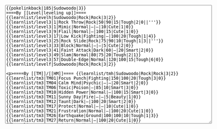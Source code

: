 </p><textarea readonly="" accesskey="," id="wpTextbox1" cols="80" rows="25" style="" class="mw-editfont-monospace" lang="en" dir="ltr" name="wpTextbox1">{{pokelinkback|185|Sudowoodo|3}}
====By [[Level|leveling up]]====
{{learnlist/levelh|Sudowoodo|Rock|Rock|3|2}}
{{learnlist/level3|1|Rock Throw|Rock|50|90|15|Tough|2|0||'''}}
{{learnlist/level3|1|Mimic|Normal|—|—|10|Cute|1|0}}
{{learnlist/level3|9|Flail|Normal|—|100|15|Cute|1|0}}
{{learnlist/level3|17|Low Kick|Fighting|—|100|20|Tough|1|4}}
{{learnlist/level3|25|Rock Slide|Rock|75|90|10|Tough|1|3||'''}}
{{learnlist/level3|33|Block|Normal|—|—|5|Cute|2|0}}
{{learnlist/level3|41|Faint Attack|Dark|60|—|20|Smart|2|0}}
{{learnlist/level3|49|Slam|Normal|80|75|20|Tough|2|1}}
{{learnlist/level3|57|Double-Edge|Normal|120|100|15|Tough|6|0}}
{{learnlist/levelf|Sudowoodo|Rock|Rock|3|2}}

====By [[TM]]/[[HM]]====
{{learnlist/tmh|Sudowoodo|Rock|Rock|3|2}}
{{learnlist/tm3|TM01|Focus Punch|Fighting|150|100|20|Tough|3|0}}
{{learnlist/tm3|TM04|Calm Mind|Psychic|—|—|20|Smart|2|0}}
{{learnlist/tm3|TM06|Toxic|Poison|—|85|10|Smart|3|0}}
{{learnlist/tm3|TM10|Hidden Power|Normal|—|100|15|Smart|3|0}}
{{learnlist/tm3|TM11|Sunny Day|Fire|—|—|5|Beauty|1|0}}
{{learnlist/tm3|TM12|Taunt|Dark|—|100|20|Smart|2|0}}
{{learnlist/tm3|TM17|Protect|Normal|—|—|10|Cute|1|0}}
{{learnlist/tm3|TM21|Frustration|Normal|—|100|20|Cute|1|0}}
{{learnlist/tm3|TM26|Earthquake|Ground|100|100|10|Tough|1|3}}
{{learnlist/tm3|TM27|Return|Normal|—|100|20|Cute|1|0}}
{{learnlist/tm3|TM28|Dig|Ground|60|100|10|Smart|1|0}}
{{learnlist/tm3|TM31|Brick Break|Fighting|75|100|15|Cool|1|4}}
{{learnlist/tm3|TM32|Double Team|Normal|—|—|15|Cool|2|0}}
{{learnlist/tm3|TM37|Sandstorm|Rock|—|—|10|Tough|3|0}}
{{learnlist/tm3|TM39|Rock Tomb|Rock|50|80|10|Smart|3|0||'''}}
{{learnlist/tm3|TM42|Facade|Normal|70|100|20|Cute|2|0}}
{{learnlist/tm3|TM43|Secret Power|Normal|70|100|20|Smart|1|0}}
{{learnlist/tm3|TM44|Rest|Psychic|—|—|10|Cute|2|0}}
{{learnlist/tm3|TM45|Attract|Normal|—|100|15|Cute|2|0}}
{{learnlist/tm3|TM46|Thief|Dark|40|100|10|Tough|1|0}}
{{learnlist/tm3|HM04|Strength|Normal|80|100|15|Tough|2|1}}
{{learnlist/tm3|HM06|Rock Smash|Fighting|20|100|15|Tough|1|0}}
{{learnlist/tmf|Sudowoodo|Rock|Rock|3|2}}

====By {{pkmn|breeding}}====
{{learnlist/breedh|Sudowoodo|Rock|Rock|3|2}}
{{learnlist/breed3|{{MSP/3|074|Geodude}}{{MSP/3|075|Graveler}}{{MSP/3|076|Golem}}|Selfdestruct|Normal|200|100|5|Beauty|8|0}}
{{learnlist/breedf|Sudowoodo|Rock|Rock|3|2}}

====By [[Move Tutor|tutoring]]====
{{learnlist/tutorh|Sudowoodo|Rock|Rock|3|2}}
{{learnlist/tutor3|Body Slam|Normal|85|100|15|Tough|1|4|||yes|yes|yes}}
{{learnlist/tutor3|Counter|Fighting|—|100|20|Tough|2|0|||yes|yes|no}}
{{learnlist/tutor3|Defense Curl|Normal|—|—|40|Cute|2|0|||no|yes|no}}
{{learnlist/tutor3|Double-Edge|Normal|120|100|15|Tough|6|0|||yes|yes|yes}}
{{learnlist/tutor3|DynamicPunch|Fighting|100|50|5|Cool|2|1|||no|yes|no}}
{{learnlist/tutor3|Endure|Normal|—|—|10|Tough|2|0|||no|yes|no}}
{{learnlist/tutor3|Explosion|Normal|250|100|5|Beauty|8|0|||yes|yes|no}}
{{learnlist/tutor3|Fire Punch|Fire|75|100|15|Beauty|4|0|||no|yes|no}}
{{learnlist/tutor3|Ice Punch|Ice|75|100|15|Beauty|4|0|||no|yes|no}}
{{learnlist/tutor3|Mega Kick|Normal|120|75|5|Cool|4|0|||yes|yes|no}}
{{learnlist/tutor3|Mega Punch|Normal|80|85|20|Tough|4|0|||yes|yes|no}}
{{learnlist/tutor3|Mimic|Normal|—|—|10|Cute|1|0|||yes|yes|yes}}
{{learnlist/tutor3|Mud-Slap|Ground|20|100|10|Cute|2|1|||no|yes|no}}
{{learnlist/tutor3|Psych Up|Normal|—|—|10|Smart|2|0|||no|yes|no}}
{{learnlist/tutor3|Rock Slide|Rock|75|90|10|Tough|1|3||'''|yes|yes|no}}
{{learnlist/tutor3|Rollout|Rock|30|90|20|Tough|3|0||'''|no|yes|no}}
{{learnlist/tutor3|Seismic Toss|Fighting|—|100|20|Tough|2|1|||yes|yes|yes}}
{{learnlist/tutor3|Selfdestruct|Normal|200|100|5|Beauty|8|0|||no|no|yes}}
{{learnlist/tutor3|Sleep Talk|Normal|—|—|10|Cute|3|0|||no|yes|no}}
{{learnlist/tutor3|Snore|Normal|40|100|15|Cute|4|0|||no|yes|no}}
{{learnlist/tutor3|Substitute|Normal|—|—|10|Smart|2|0|||yes|yes|yes}}
{{learnlist/tutor3|Swagger|Normal|—|90|15|Cute|2|0|||no|yes|yes}}
{{learnlist/tutor3|ThunderPunch|Electric|75|100|15|Cool|4|0|||no|yes|no}}
{{learnlist/tutorf|Sudowoodo|Rock|Rock|3|2}}

====Special moves====
{{Shadow moves|185|35|Shadow Rush|--|--|--|Flail|Normal|Block|Normal|Low Kick|Fighting|Rock Slide|Rock|Colo|rock|rock}}

[[fr:Simularbre/Génération 3]]
[[it:Sudowoodo/Mosse apprese in terza generazione]]
[[ja:ウソッキー/第六世代以前のおぼえるわざ]]
[[zh:树才怪/第三世代招式表]]
